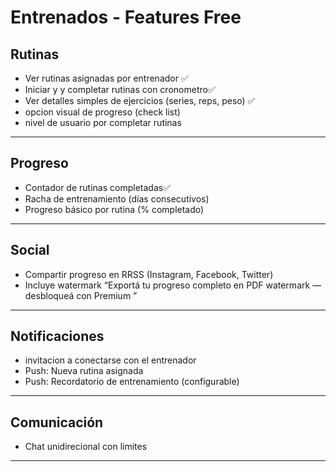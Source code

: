 # Entrenados - Features Free

## Rutinas
- Ver rutinas asignadas por entrenador ✅ 
- Iniciar y y completar rutinas con cronometro✅ 
- Ver detalles simples de ejercicios (series, reps, peso) ✅ 
- opcion visual de progreso (check list)
- nivel de usuario por completar rutinas

---

## Progreso
- Contador de rutinas completadas✅ 
- Racha de entrenamiento (días consecutivos) 
- Progreso básico por rutina (% completado)
---

## Social
- Compartir progreso en RRSS (Instagram, Facebook, Twitter)
- Incluye watermark “Exportá tu progreso completo en PDF watermark — desbloqueá con Premium ”

---

## Notificaciones
- invitacion a conectarse con el entrenador
- Push: Nueva rutina asignada
- Push: Recordatorio de entrenamiento (configurable)

---

## Comunicación
- Chat unidirecional con limites

---